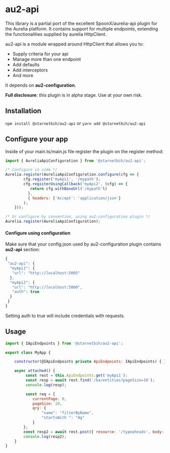 # au2-api

This library is a partial port of the excellent SpoonX/aurelia-api plugin for the Aurelia platform. It contains support for multiple endpoints, extending the functionalities supplied by aurelia HttpClient.

au2-api is a module wrapped around HttpClient that allows you to:

- Supply criteria for your api
- Manage more than one endpoint
- Add defaults
- Add interceptors
- And more

It depends on **au2-configuration**.

**Full disclosure**: this plugin is in alpha stage. Use at your own risk.

## Installation

`npm install @starnetbih/au2-api` or `yarn add @starnetbih/au2-api`

## Configure your app

Inside of your main.ts/main.js file register the plugin on the register method:

```js
import { AureliaApiConfiguration } from '@starnetbih/au2-api';

/* Configure in code */
Aurelia.register(AureliaApiConfiguration.configure(cfg => {
        cfg.register('myApi1', '/mypath');
        cfg.registerUsingCallback('myApi2', (cfg) => {
           return cfg.withBaseUrl('/mypath'l)
          },
          { headers: {'Accept': 'application/json'}
        );
    }));

/* Or configure by convention, using au2-configuration plugin */
Aurelia.register(AureliaApiConfiguration); 
```

#### Configure using configuration

Make sure that your config.json used by au2-configuration plugin contains **au2-api** section:

```js
{
 "au2-api": {
  "myApi1": {
   "url": "http://localhost:5005"
  },
  "myApi2": {
   "url": "http://localhost:5000",
   "auth": true
  }
 }
}
```

Setting auth to true will include credentials with requests.  

## Usage

```js
import { IApiEndpoints } from '@starnetbih/au2-api';

export class MyApp {

    constructor(@IApiEndpoints private ApiEndpoints: IApiEndpoints) { }

    async attached() {
         const rest = this.ApiEndpoints.get('myApi1');
         const resp = await rest.find('/ba/entities?pageSize=10');
         console.log(resp);

         const req = {
            currentPage: 0,
            pageSize: 10,
            qry: {
                "name": "filterByName",
                "startsWith ": "Ag"
            }
        };
        const resp2 = await rest.post({ resource: '/typeaheads', body: req });
        console.log(resp2);
    }
}
```
